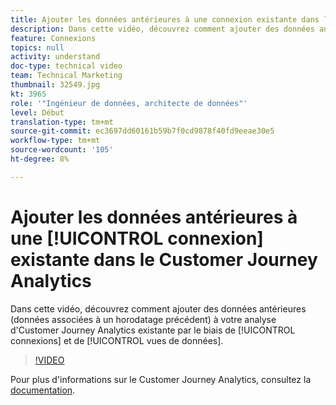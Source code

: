 ```yaml
---
title: Ajouter les données antérieures à une connexion existante dans le Customer Journey Analytics
description: Dans cette vidéo, découvrez comment ajouter des données antérieures (données associées à un horodatage précédent) à votre analyse d'Customer Journey Analytics d'Adobe existante par le biais de connexions et de vues de données.
feature: Connexions
topics: null
activity: understand
doc-type: technical video
team: Technical Marketing
thumbnail: 32549.jpg
kt: 3965
role: '"Ingénieur de données, architecte de données"'
level: Début
translation-type: tm+mt
source-git-commit: ec3697dd60161b59b7f0cd9878f40fd9eeae30e5
workflow-type: tm+mt
source-wordcount: '105'
ht-degree: 8%

---
```



# Ajouter les données antérieures à une [!UICONTROL connexion] existante dans le Customer Journey Analytics

Dans cette vidéo, découvrez comment ajouter des données antérieures (données associées à un horodatage précédent) à votre analyse d&#39;Customer Journey Analytics existante par le biais de [!UICONTROL connexions] et de [!UICONTROL vues de données].

>[!VIDEO](https://video.tv.adobe.com/v/32549/?quality=12)

Pour plus d&#39;informations sur le Customer Journey Analytics, consultez la [documentation](https://docs.adobe.com/content/help/fr-FR/analytics-platform/using/cja-landing.html).
